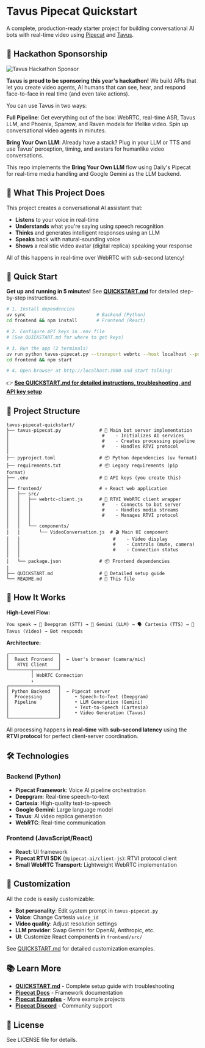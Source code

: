 # Tavus Pipecat Quickstart

A complete, production-ready starter project for building conversational AI bots with real-time video using [Pipecat](https://github.com/pipecat-ai/pipecat) and [Tavus](https://www.tavus.io/).

## 🎉 Hackathon Sponsorship

![Tavus Hackathon Sponsor](images/image.png)

**Tavus is proud to be sponsoring this year's hackathon!** We build APIs that let you create video agents, AI humans that can see, hear, and respond face-to-face in real time (and even take actions).

You can use Tavus in two ways:

**Full Pipeline**: Get everything out of the box: WebRTC, real-time ASR, Tavus LLM, and Phoenix, Sparrow, and Raven models for lifelike video. Spin up conversational video agents in minutes.

**Bring Your Own LLM**: Already have a stack? Plug in your LLM or TTS and use Tavus' perception, timing, and avatars for humanlike video conversations.

This repo implements the **Bring Your Own LLM** flow using Daily's Pipecat for real-time media handling and Google Gemini as the LLM backend.

## 🎥 What This Project Does

This project creates a conversational AI assistant that:
- **Listens** to your voice in real-time
- **Understands** what you're saying using speech recognition
- **Thinks** and generates intelligent responses using an LLM
- **Speaks** back with natural-sounding voice
- **Shows** a realistic video avatar (digital replica) speaking your response

All of this happens in real-time over WebRTC with sub-second latency!

## 🚀 Quick Start

**Get up and running in 5 minutes!** See **[QUICKSTART.md](QUICKSTART.md)** for detailed step-by-step instructions.

```bash
# 1. Install dependencies
uv sync                          # Backend (Python)
cd frontend && npm install       # Frontend (React)

# 2. Configure API keys in .env file
# (See QUICKSTART.md for where to get keys)

# 3. Run the app (2 terminals)
uv run python tavus-pipecat.py --transport webrtc --host localhost --port 8080
cd frontend && npm start

# 4. Open browser at http://localhost:3000 and start talking!
```

👉 **[See QUICKSTART.md for detailed instructions, troubleshooting, and API key setup](QUICKSTART.md)**

## 📁 Project Structure

```
tavus-pipecat-quickstart/
├── tavus-pipecat.py              # 🤖 Main bot server implementation
│                                  #    - Initializes AI services
│                                  #    - Creates processing pipeline
│                                  #    - Handles RTVI protocol
│
├── pyproject.toml                # 📦 Python dependencies (uv format)
├── requirements.txt              # 📦 Legacy requirements (pip format)
├── .env                          # 🔑 API keys (you create this)
│
├── frontend/                     # ⚛️ React web application
│   ├── src/
│   │   ├── webrtc-client.js      # 📡 RTVI WebRTC client wrapper
│   │   │                          #    - Connects to bot server
│   │   │                          #    - Handles media streams
│   │   │                          #    - Manages RTVI protocol
│   │   │
│   │   └── components/
│   │       └── VideoConversation.js  # 🎬 Main UI component
│   │                                  #    - Video display
│   │                                  #    - Controls (mute, camera)
│   │                                  #    - Connection status
│   │
│   └── package.json              # 📦 Frontend dependencies
│
├── QUICKSTART.md                 # 📖 Detailed setup guide
└── README.md                     # 📖 This file
```

## 🔧 How It Works

**High-Level Flow:**

```
You speak → 🎤 Deepgram (STT) → 🧠 Gemini (LLM) → 🗣️ Cartesia (TTS) → 🎥 Tavus (Video) → Bot responds
```

**Architecture:**

```
┌──────────────────┐
│  React Frontend  │  ← User's browser (camera/mic)
│   RTVI Client    │
└────────┬─────────┘
         │ WebRTC Connection
         ↓
┌──────────────────┐
│ Python Backend   │  ← Pipecat server
│  Processing      │     • Speech-to-Text (Deepgram)
│  Pipeline        │     • LLM Generation (Gemini)
│                  │     • Text-to-Speech (Cartesia)
│                  │     • Video Generation (Tavus)
└──────────────────┘
```

All processing happens in **real-time** with **sub-second latency** using the **RTVI protocol** for perfect client-server coordination.

## 🛠️ Technologies

### Backend (Python)
- **Pipecat Framework**: Voice AI pipeline orchestration
- **Deepgram**: Real-time speech-to-text
- **Cartesia**: High-quality text-to-speech
- **Google Gemini**: Large language model
- **Tavus**: AI video replica generation
- **WebRTC**: Real-time communication

### Frontend (JavaScript/React)
- **React**: UI framework
- **Pipecat RTVI SDK** (`@pipecat-ai/client-js`): RTVI protocol client
- **Small WebRTC Transport**: Lightweight WebRTC implementation

## 🎨 Customization

All the code is easily customizable:

- **Bot personality**: Edit system prompt in `tavus-pipecat.py`
- **Voice**: Change Cartesia `voice_id`
- **Video quality**: Adjust resolution settings
- **LLM provider**: Swap Gemini for OpenAI, Anthropic, etc.
- **UI**: Customize React components in `frontend/src/`

See [QUICKSTART.md](QUICKSTART.md#next-steps) for detailed customization examples.

## 📚 Learn More

- **[QUICKSTART.md](QUICKSTART.md)** - Complete setup guide with troubleshooting
- **[Pipecat Docs](https://docs.pipecat.ai/)** - Framework documentation
- **[Pipecat Examples](https://github.com/pipecat-ai/pipecat-examples)** - More example projects
- **[Pipecat Discord](https://discord.gg/pipecat)** - Community support

## 📄 License

See LICENSE file for details.
